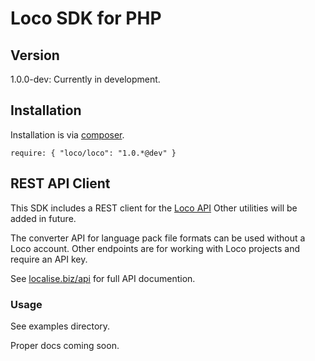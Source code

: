 # Loco SDK for PHP

## Version

1.0.0-dev: Currently in development.

## Installation

Installation is via [composer](http://getcomposer.org/doc/00-intro.md#using-composer).

    require: { "loco/loco": "1.0.*@dev" }


## REST API Client

This SDK includes a REST client for the [Loco API](https://localise.biz/) Other utilities will be added in future.

The converter API for language pack file formats can be used without a Loco account. Other endpoints are for working with Loco projects and require an API key.

See [localise.biz/api](https://localise.biz/api) for full API documention.


### Usage

See examples directory.

Proper docs coming soon.

